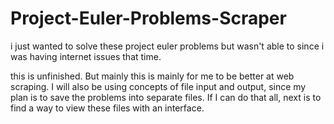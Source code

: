 # Project-Euler-Problems-Scraper
i just wanted to solve these project euler problems but wasn't able to since i was having internet issues that time. 

this is unfinished. But mainly this is mainly for me to be better at web scraping. I will also be using concepts of file 
input and output, since my plan is to save the problems into separate files. If I can do that all, next is to find a way to 
view these files with an interface. 
